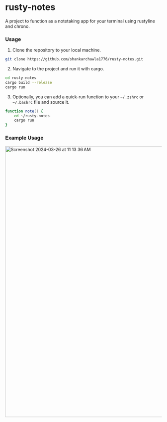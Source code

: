 # rusty-notes

A project to function as a notetaking app for your terminal using rustyline and chrono. 

### Usage 

1. Clone the repository to your local machine.
```zsh
git clone https://github.com/shankarchawla1776/rusty-notes.git
```

2. Navigate to the project and run it with cargo. 
```sh
cd rusty-notes
cargo build --release 
cargo run
```

3. Optionally, you can add a quick-run function to your ```~/.zshrc``` or ```~/.bashrc``` file and source it. 
```zsh
function note() {
    cd ~/rusty-notes
    cargo run
}
```

### Example Usage
<img width="869" alt="Screenshot 2024-03-26 at 11 13 36 AM" src="https://github.com/shankarchawla1776/rusty-notes/assets/139474458/5c97eef6-d53a-4a1b-8a26-9f9cfa01494b">
